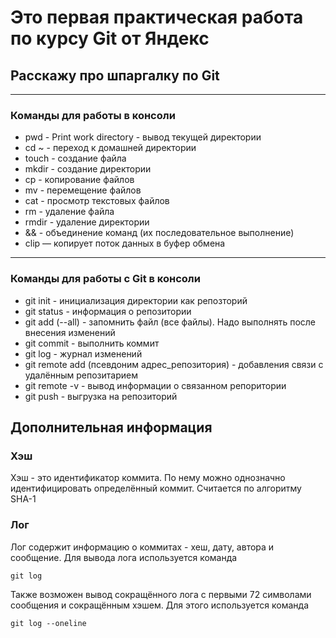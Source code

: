 # Это первая практическая работа по курсу Git от Яндекс
## Расскажу про шпаргалку по Git
----
### Команды для работы в консоли
* pwd - Print work directory - вывод текущей директории
* cd ~ - переход к домашней директории
* touch - создание файла
* mkdir - создание директории
* cp - копирование файлов
* mv - перемещение файлов
* cat - просмотр текстовых файлов
* rm - удаление файла
* rmdir - удаление директории
* && - объединение команд (их последовательное выполнение)
* clip — копирует поток данных в буфер обмена
----
### Команды для работы с Git в консоли
* git init   - инициализация директории как репозторий
* git status - информация о репозитории
* git add (--all) - запомнить файл (все файлы). Надо выполнять после внесения изменений
* git commit - выполнить коммит
* git log - журнал изменений
* git remote add (псевдоним адрес_репозитория) - добавления связи с удалённым репозитарием
* git remote -v - вывод информации о связанном репоритории
* git push - выгрузка на репозиторий

## Дополнительная информация
### Хэш
Хэш - это идентификатор коммита. По нему можно однозначно идентифицировать определённый коммит. Считается по алгоритму SHA-1

### Лог
Лог содержит информацию о коммитах - хеш, дату, автора и сообщение. Для вывода лога используется команда

```
git log
```

Также возможен вывод сокращённого лога с первыми 72 символами сообщения и сокращённым хэшем. Для этого используется команда

```
git log --oneline
```